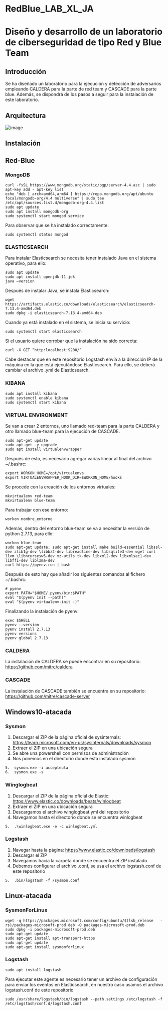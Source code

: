 # RedBlue_LAB_XL_JA
# Diseño y desarrollo de un laboratorio de ciberseguridad de tipo Red y Blue Team
## Introducción
 Se ha diseñado un laboratorio para la ejecución y detección de adversarios empleando CALDERA para la parte de red team y CASCADE para la parte blue. Además, se dispondrá de los pasos a seguir para la instalación de este laboratorio.
## Arquitectura
![image](https://github.com/UPM-RSTI/RedBlue_LAB_XL_JA/assets/117222099/703e2e66-9a06-47b0-9aed-388c53daf302)
## Instalación
## Red-Blue
### MongoDB
```
curl -fsSL https://www.mongodb.org/static/pgp/server-4.4.asc | sudo apt-key add - apt-key list
echo "deb [ arch=amd64,arm64 ] https://repo.mongodb.org/apt/ubuntu focal/mongodb-org/4.4 multiverse" | sudo tee /etc/apt/sources.list.d/mongodb-org-4.4.list
sudo apt update
sudo apt install mongodb-org
sudo systemctl start mongod.service
```
Para observar que se ha instalado correctamente:
```
sudo systemctl status mongod
```
### ELASTICSEARCH
Para instalar Elasticsearch se necesita tener instalado Java en el sistema operativo, para ello:
```
sudo apt update
sudo apt install openjdk-11-jdk
java –version
```
Después de instalar Java, se instala Elasticsearch:
```
wget https://artifacts.elastic.co/downloads/elasticsearch/elasticsearch-7.13.4-amd64.deb  
sudo dpkg -i elasticsearch-7.13.4-amd64.deb 
```
Cuando ya está instalado en el sistema, se inicia su servicio:
```
sudo systemctl start elasticsearch
```
Si el usuario quiere corrobar que la instalación ha sido correcta:
```
curl -X GET “http:localhost:9200/”
```
Cabe destacar que en este repositorio Logstash envía a la dirección IP de la máquina en la que está ejecutándose Elasticsearch. Para ello, se deberá cambiar el archivo .yml de Elasticsearch.
### KIBANA
```
sudo apt install kibana
sudo systemctl enable kibana
sudo systemctl start kibana
```
### VIRTUAL ENVIRONMENT
Se van a crear 2 entornos, uno llamado red-team para la parte CALDERA y otro llamado blue-team para la ejecución de CASCADE.
```
sudo apt-get update
sudo apt-get -y upgrade
sudo apt install virtualenvwrapper
```
Después de esto, es necesario agregar varias línear al final del archivo ~/.bashrc:
```
export WORKON_HOME=/opt/virtualenvs
export VIRTUALENVWRAPPER_HOOK_DIR=$WORKON_HOME/hooks
```
Se procede con la creación de los entornos virtuales:
```
mkvirtualenv red-team
mkvirtualenv blue-team
```
Para trabajar con ese entorno:
```
workon nombre_entorno
```
Además, dentro del entorno blue-team se va a necesitar la versión de python 2.7.13, para ello:
```
workon blue-team
sudo apt-get update; sudo apt-get install make build-essential libssl-dev zlib1g-dev \libbz2-dev libreadline-dev libsqlite3-dev wget curl llvm \libncursesw5-dev xz-utils tk-dev libxml2-dev libxmlsec1-dev libffi-dev liblzma-dev
curl https://pyenv.run | bash
```
Después de esto hay que añadir los siguientes comandos al fichero ~/.bashrc:
```
# pyenv
export PATH="$HOME/.pyenv/bin:$PATH"
eval "$(pyenv init --path)"
eval "$(pyenv virtualenv-init -)"
```
Finalizando la instalación de pyenv:
```
exec $SHELL
pyenv --version
pyenv install 2.7.13
pyenv versions
pyenv global 2.7.13
```
### CALDERA
La instalación de CALDERA se puede encontrar en su repositorio: https://github.com/mitre/caldera 
### CASCADE
La instalación de CASCADE también se encuentra en su repositorio: https://github.com/mitre/cascade-server
## Windows10-atacada
### Sysmon
1.	Descargar el ZIP de la página oficial de sysinternals: https://learn.microsoft.com/en-us/sysinternals/downloads/sysmon 
2.	Extraer el ZIP en una ubicación segura
3.	Se abre una powershell con permisos de administración
4.	Nos ponemos en el directorio donde está instalado sysmon
```
5.	sysmon.exe -i accepteula
6.	sysmon.exe -s
```
### Winglogbeat
1.	Descargar el ZIP de la página oficial de Elastic: https://www.elastic.co/downloads/beats/winlogbeat 
2.	Extraer el ZIP en una ubicación segura
3.	Descargamos el archivo winglogbeat.yml del repositorio
4.	Navegamos hasta el directorio donde se encuentra winlogbeat
```
5.	.\winlogbeat.exe -e -c winlogbeat.yml
```
### Logstash
1.	Navegar hasta la página: https://www.elastic.co/downloads/logstash 
2.	Descargar el ZIP
3.	Navegamos hacia la carpeta donde se encuentra el ZIP instalado
4.	Debemos configurar el archivo .conf, se usa el archivo logstash.conf de este repositorio
```
5.	.bin/logstash -f /sysmon.conf
```
## Linux-atacada
### SysmonForLinux
```
wget -q https://packages.microsoft.com/config/ubuntu/$(lsb_release   -rs)/packages-microsoft-prod.deb -O packages-microsoft-prod.deb
sudo dpkg -i packages-microsoft-prod.deb
sudo apt-get update
sudo apt-get install apt-transport-https
sudo apt-get update
sudo apt-get install sysmonforlinux
```
### Logstash
```
sudo apt install logstash
```
Para ejecutar este agente es necesario tener un archivo de configuración para enviar los eventos en Elasticsearch, en nuestro caso usamos el archivo logstash.conf de este 
repositorio
```
sudo /usr/share/logstash/bin/logstash --path.settings /etc/logstash -f /etc/logstash/conf.d/logstash.conf
```
